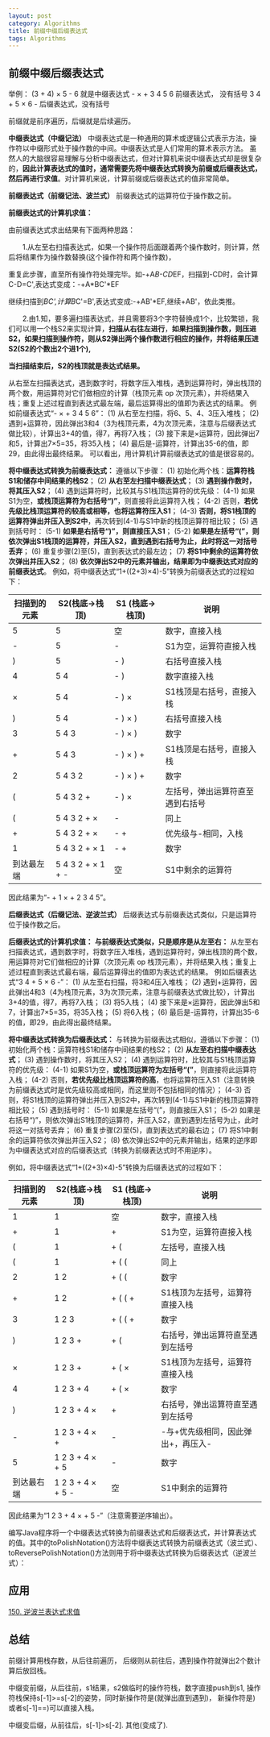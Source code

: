 ```yaml
---
layout: post
category: Algorithms
title: 前缀中缀后缀表达式
tags: Algorithms
---
```


## 前缀中缀后缀表达式

举例：
(3 + 4) × 5 - 6 就是中缀表达式
\- × + 3 4 5 6 前缀表达式， 没有括号
3 4 + 5 × 6 - 后缀表达式，没有括号

前缀就是前序遍历，后缀就是后续遍历。

**中缀表达式（中缀记法）**
中缀表达式是一种通用的算术或逻辑公式表示方法，操作符以中缀形式处于操作数的中间。中缀表达式是人们常用的算术表示方法。
虽然人的大脑很容易理解与分析中缀表达式，但对计算机来说中缀表达式却是很复杂的，**因此计算表达式的值时，通常需要先将中缀表达式转换为前缀或后缀表达式，然后再进行求值**。对计算机来说，计算前缀或后缀表达式的值非常简单。

**前缀表达式（前缀记法、波兰式）**
前缀表达式的运算符位于操作数之前。

**前缀表达式的计算机求值：**

由前缀表达式求出结果有下面两种思路：

　　1.从左至右扫描表达式，如果一个操作符后面跟着两个操作数时，则计算，然后将结果作为操作数替换(这个操作符和两个操作数)，

重复此步骤，直至所有操作符处理完毕。如-+A*B-CD*EF，扫描到-CD时，会计算C-D=C',表达式变成：-+A*BC'*EF

继续扫描到*BC',计算B*C'=B',表达式变成:-+AB'*EF,继续+AB'，依此类推。

　　2.由1.知，要多遍扫描表达式，并且需要将3个字符替换成1个，比较繁锁，我们可以用一个栈S2来实现计算，**扫描从右往左进行**，**如果扫描到操作数，则压进S2，如果扫描到操作符，则从S2弹出两个操作数进行相应的操作，并将结果压进S2(S2的个数出2个进1个),**

**当扫描结束后，S2的栈顶就是表达式结果。**



从右至左扫描表达式，遇到数字时，将数字压入堆栈，遇到运算符时，弹出栈顶的两个数，用运算符对它们做相应的计算（栈顶元素 op 次顶元素），并将结果入栈；重复上述过程直到表达式最左端，最后运算得出的值即为表达式的结果。
例如前缀表达式“- × + 3 4 5 6”：
(1) 从右至左扫描，将6、5、4、3压入堆栈；
(2) 遇到+运算符，因此弹出3和4（3为栈顶元素，4为次顶元素，注意与后缀表达式做比较），计算出3+4的值，得7，再将7入栈；
(3) 接下来是×运算符，因此弹出7和5，计算出7×5=35，将35入栈；
(4) 最后是-运算符，计算出35-6的值，即29，由此得出最终结果。
可以看出，用计算机计算前缀表达式的值是很容易的。

**将中缀表达式转换为前缀表达式：**
遵循以下步骤：
(1) 初始化两个栈：**运算符栈S1和储存中间结果的栈S2**；
(2) **从右至左扫描中缀表达式**；
(3) **遇到操作数时，将其压入S2**；
(4) 遇到运算符时，比较其与S1栈顶运算符的优先级：
(4-1) 如果S1为空，**或栈顶运算符为右括号“)”**，则直接将此运算符入栈；
(4-2) 否则，**若优先级比栈顶运算符的较高或相等，也将运算符压入S1**；
(4-3) **否则，将S1栈顶的运算符弹出并压入到S2中**，再次转到(4-1)与S1中新的栈顶运算符相比较；
(5) 遇到括号时：
(5-1) **如果是右括号“)”，则直接压入S1**；
(5-2) **如果是左括号“(”，则依次弹出S1栈顶的运算符，并压入S2，直到遇到右括号为止，此时将这一对括号丢弃**；
(6) 重复步骤(2)至(5)，直到表达式的最左边；
(7) **将S1中剩余的运算符依次弹出并压入S2**；
(8) **依次弹出S2中的元素并输出，结果即为中缀表达式对应的前缀表达式**。
例如，将中缀表达式“1+((2+3)×4)-5”转换为前缀表达式的过程如下：

| 扫描到的元素 | S2(栈底->栈顶)    | S1 (栈底->栈顶) | 说明                             |
| ------------ | ----------------- | --------------- | -------------------------------- |
| 5            | 5                 | 空              | 数字，直接入栈                   |
| -            | 5                 | -               | S1为空，运算符直接入栈           |
| )            | 5                 | - )             | 右括号直接入栈                   |
| 4            | 5 4               | - )             | 数字直接入栈                     |
| ×            | 5 4               | - ) ×           | S1栈顶是右括号，直接入栈         |
| )            | 5 4               | - ) × )         | 右括号直接入栈                   |
| 3            | 5 4 3             | - ) × )         | 数字                             |
| +            | 5 4 3             | - ) × ) +       | S1栈顶是右括号，直接入栈         |
| 2            | 5 4 3 2           | - ) × ) +       | 数字                             |
| (            | 5 4 3 2 +         | - ) ×           | 左括号，弹出运算符直至遇到右括号 |
| (            | 5 4 3 2 + ×       | -               | 同上                             |
| +            | 5 4 3 2 + ×       | - +             | 优先级与-相同，入栈              |
| 1            | 5 4 3 2 + × 1     | - +             | 数字                             |
| 到达最左端   | 5 4 3 2 + × 1 + - | 空              | S1中剩余的运算符                 |

因此结果为“- + 1 × + 2 3 4 5”。

**后缀表达式（后缀记法、逆波兰式）**
后缀表达式与前缀表达式类似，只是运算符位于操作数之后。

**后缀表达式的计算机求值：**
**与前缀表达式类似，只是顺序是从左至右：**
从左至右扫描表达式，遇到数字时，将数字压入堆栈，遇到运算符时，弹出栈顶的两个数，用运算符对它们做相应的计算（次顶元素 op 栈顶元素），并将结果入栈；重复上述过程直到表达式最右端，最后运算得出的值即为表达式的结果。
例如后缀表达式“3 4 + 5 × 6 -”：
(1) 从左至右扫描，将3和4压入堆栈；
(2) 遇到+运算符，因此弹出4和3（4为栈顶元素，3为次顶元素，注意与前缀表达式做比较），计算出3+4的值，得7，再将7入栈；
(3) 将5入栈；
(4) 接下来是×运算符，因此弹出5和7，计算出7×5=35，将35入栈；
(5) 将6入栈；
(6) 最后是-运算符，计算出35-6的值，即29，由此得出最终结果。

**将中缀表达式转换为后缀表达式：**
与转换为前缀表达式相似，遵循以下步骤：
(1) 初始化两个栈：运算符栈S1和储存中间结果的栈S2；
(2) **从左至右扫描中缀表达式**；
(3) 遇到操作数时，将其压入S2；
(4) 遇到运算符时，比较其与S1栈顶运算符的优先级：
(4-1) 如果S1为空，**或栈顶运算符为左括号“(”**，则直接将此运算符入栈；
(4-2) 否则，**若优先级比栈顶运算符的高**，也将运算符压入S1（注意转换为前缀表达式时是优先级较高或相同，而这里则不包括相同的情况）；
(4-3) 否则，将S1栈顶的运算符弹出并压入到S2中，再次转到(4-1)与S1中新的栈顶运算符相比较；
(5) 遇到括号时：
(5-1) 如果是左括号“(”，则直接压入S1；
(5-2) 如果是右括号“)”，则依次弹出S1栈顶的运算符，并压入S2，直到遇到左括号为止，此时将这一对括号丢弃；
(6) 重复步骤(2)至(5)，直到表达式的最右边；
(7) 将S1中剩余的运算符依次弹出并压入S2；
(8) 依次弹出S2中的元素并输出，结果的逆序即为中缀表达式对应的后缀表达式（转换为前缀表达式时不用逆序）。

例如，将中缀表达式“1+((2+3)×4)-5”转换为后缀表达式的过程如下：

| 扫描到的元素 | S2(栈底->栈顶)    | S1 (栈底->栈顶) | 说明                               |
| ------------ | ----------------- | --------------- | ---------------------------------- |
| 1            | 1                 | 空              | 数字，直接入栈                     |
| +            | 1                 | +               | S1为空，运算符直接入栈             |
| (            | 1                 | + (             | 左括号，直接入栈                   |
| (            | 1                 | + ( (           | 同上                               |
| 2            | 1 2               | + ( (           | 数字                               |
| +            | 1 2               | + ( ( +         | S1栈顶为左括号，运算符直接入栈     |
| 3            | 1 2 3             | + ( ( +         | 数字                               |
| )            | 1 2 3 +           | + (             | 右括号，弹出运算符直至遇到左括号   |
| ×            | 1 2 3 +           | + ( ×           | S1栈顶为左括号，运算符直接入栈     |
| 4            | 1 2 3 + 4         | + ( ×           | 数字                               |
| )            | 1 2 3 + 4 ×       | +               | 右括号，弹出运算符直至遇到左括号   |
| -            | 1 2 3 + 4 × +     | -               | -与+优先级相同，因此弹出+，再压入- |
| 5            | 1 2 3 + 4 × + 5   | -               | 数字                               |
| 到达最右端   | 1 2 3 + 4 × + 5 - | 空              | S1中剩余的运算符                   |


因此结果为“1 2 3 + 4 × + 5 -”（注意需要逆序输出）。

编写Java程序将一个中缀表达式转换为前缀表达式和后缀表达式，并计算表达式的值。其中的toPolishNotation()方法将中缀表达式转换为前缀表达式（波兰式）、toReversePolishNotation()方法则用于将中缀表达式转换为后缀表达式（逆波兰式）：

## 应用
[150. 逆波兰表达式求值](https://leetcode-cn.com/problems/evaluate-reverse-polish-notation/)

## 总结

前缀计算用栈存数，从后往前遍历， 后缀则从前往后，遇到操作符就弹出2个数计算后放回栈。

中缀变前缀，从后往前，s1结果，s2做临时的操作符栈，数字直接push到s1, 操作符栈保持s[-1]>=s[-2]的姿势，同时新操作符是(就弹出直到遇到)， 新操作符是)或者s[-1]==)可以直接入栈。



中缀变后缀，从前往后，s[-1]>s[-2]. 其他(变成了).

